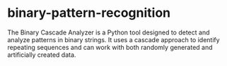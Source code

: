 # binary-pattern-recognition
The Binary Cascade Analyzer is a Python tool designed to detect and analyze patterns in binary strings. It uses a cascade approach to identify repeating sequences and can work with both randomly generated and artificially created data.
